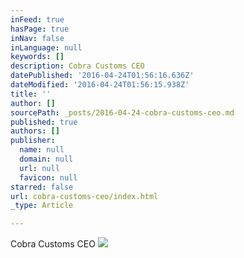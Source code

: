 ```yaml
---
inFeed: true
hasPage: true
inNav: false
inLanguage: null
keywords: []
description: Cobra Customs CEO
datePublished: '2016-04-24T01:56:16.636Z'
dateModified: '2016-04-24T01:56:15.938Z'
title: ''
author: []
sourcePath: _posts/2016-04-24-cobra-customs-ceo.md
published: true
authors: []
publisher:
  name: null
  domain: null
  url: null
  favicon: null
starred: false
url: cobra-customs-ceo/index.html
_type: Article

---
```

Cobra Customs CEO
![](https://the-grid-user-content.s3-us-west-2.amazonaws.com/16ed7887-3e84-404d-a004-98a487a0d515.jpg)
